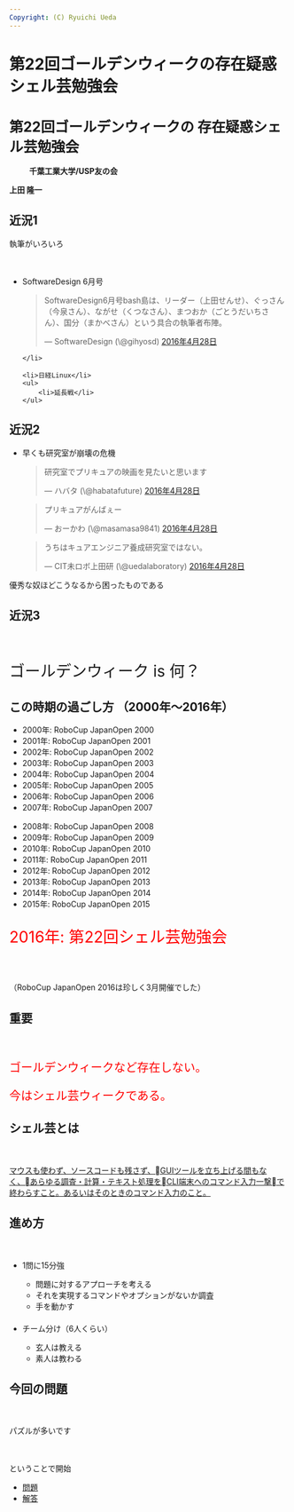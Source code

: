 ```yaml
---
Copyright: (C) Ryuichi Ueda
---
```



# 第22回ゴールデンウィークの存在疑惑シェル芸勉強会
<h1 style="font-size:180%">第22回ゴールデンウィークの
存在疑惑シェル芸勉強会</h1>
　
　
<strong>千葉工業大学/USP友の会</strong>

<strong>上田 隆一</strong>


<!--nextpage-->

<h2>近況1</h2>
<p>執筆がいろいろ</p>
　
<ul>
	<li>SoftwareDesign 6月号<blockquote class="twitter-tweet" data-lang="ja"><p lang="ja" dir="ltr">SoftwareDesign6月号bash島は、リーダー（上田せんせ）、ぐっさん（今泉さん）、ながせ（くつなさん）、まつおか（ごとうだいちさん）、国分（まかべさん）という具合の執筆者布陣。</p>&mdash; SoftwareDesign (\@gihyosd) <a href="https://twitter.com/gihyosd/status/725630847714369536">2016年4月28日</a></blockquote>
<script async src="//platform.twitter.com/widgets.js" charset="utf-8"></script>

	</li>

	<li>日経Linux</li>
	<ul>
		<li>延長戦</li>
	</ul>
</ul>


<!--nextpage-->

<h2>近況2</h2>

<ul>
	<li>早くも研究室が崩壊の危機

<blockquote class="twitter-tweet" data-lang="ja"><p lang="ja" dir="ltr">研究室でプリキュアの映画を見たいと思います</p>&mdash; ハバタ (\@habatafuture) <a href="https://twitter.com/habatafuture/status/725541256353345537">2016年4月28日</a></blockquote>
<script async src="//platform.twitter.com/widgets.js" charset="utf-8"></script>
<blockquote class="twitter-tweet" data-lang="ja"><p lang="ja" dir="ltr">プリキュアがんばぇー</p>&mdash; おーかわ (\@masamasa9841) <a href="https://twitter.com/masamasa9841/status/725541360665677828">2016年4月28日</a></blockquote>
<script async src="//platform.twitter.com/widgets.js" charset="utf-8"></script>
<blockquote class="twitter-tweet" data-lang="ja"><p lang="ja" dir="ltr">うちはキュアエンジニア養成研究室ではない。</p>&mdash; CIT未ロボ上田研 (\@uedalaboratory) <a href="https://twitter.com/uedalaboratory/status/725546785855295488">2016年4月28日</a></blockquote>
<script async src="//platform.twitter.com/widgets.js" charset="utf-8"></script></li>
</ul>

<p>優秀な奴ほどこうなるから困ったものである</p>

<!--nextpage-->

<h2>近況3</h2>
　
<p style="font-size:200%">ゴールデンウィーク is 何？</p>

<!--nextpage-->


<h2>この時期の過ごし方
（2000年〜2016年）</h2>

<ul>
	<li>2000年: RoboCup JapanOpen 2000</li>
	<li>2001年: RoboCup JapanOpen 2001</li>
	<li>2002年: RoboCup JapanOpen 2002</li>
	<li>2003年: RoboCup JapanOpen 2003</li>
	<li>2004年: RoboCup JapanOpen 2004</li>
	<li>2005年: RoboCup JapanOpen 2005</li>
	<li>2006年: RoboCup JapanOpen 2006</li>
	<li>2007年: RoboCup JapanOpen 2007</li>
</ul>


<!--nextpage-->


<ul>
	<li>2008年: RoboCup JapanOpen 2008</li>
	<li>2009年: RoboCup JapanOpen 2009</li>
	<li>2010年: RoboCup JapanOpen 2010</li>
	<li>2011年: RoboCup JapanOpen 2011</li>
	<li>2012年: RoboCup JapanOpen 2012</li>
	<li>2013年: RoboCup JapanOpen 2013</li>
	<li>2014年: RoboCup JapanOpen 2014</li>
	<li>2015年: RoboCup JapanOpen 2015</li>
</ul>

<!--nextpage-->

<p style="color:red;font-size:200%">2016年:
第22回シェル芸勉強会</p>
　
<p>（RoboCup JapanOpen 2016は珍しく3月開催でした）</p>


<!--nextpage-->

<h2>重要</h2>
　
<p style="color:red;font-size:150%">ゴールデンウィークなど存在しない。</p>
<p style="color:red;font-size:150%">今はシェル芸ウィークである。</p>



<!--nextpage-->

<h2>シェル芸とは</h2>
　
<p><a href="/?page=01434" target="_blank">マウスも使わず、ソースコードも残さず、GUIツールを立ち上げる間もなく、あらゆる調査・計算・テキスト処理をCLI端末へのコマンド入力一撃で終わらすこと。あるいはそのときのコマンド入力のこと。</a></p>


<!--nextpage-->

<h2>進め方</h2>
　
<ul>
	<li>1問に15分強</li>
	<ul>
		<li>問題に対するアプローチを考える</li>
		<li>それを実現するコマンドやオプションがないか調査</li>
		<li>手を動かす</li>
	</ul>
　
	<li>チーム分け（6人くらい）</li>
	<ul>
		<li>玄人は教える</li>
		<li>素人は教わる</li>
	</ul>
</ul>

<!--nextpage-->

<h2>今回の問題</h2>
　
<p>パズルが多いです</p>
　
<p>ということで開始</p>

<ul>
	<li><a href="/?post=08073">問題</a></li>
	<li><a href="/?post=08028">解答</a></li>
</ul>


